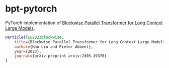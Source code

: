 # bpt-pytorch

PyTorch implementation of [Blockwise Parallel Transformer for Long Context Large Models](https://arxiv.org/abs/2305.19370).

```bibtex
@article{liu2023blockwise,
    title={Blockwise Parallel Transformer for Long Context Large Models},
    author={Hao Liu and Pieter Abbeel},
    year={2023},
    journal={arXiv preprint arxiv:2305.19370}
}
```